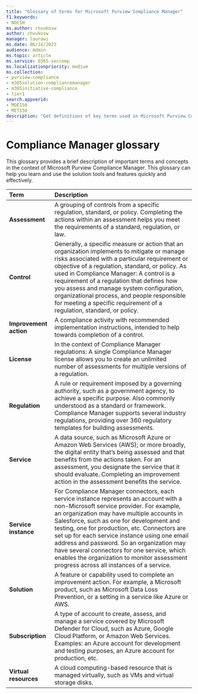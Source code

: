 ```yaml
---
title: "Glossary of terms for Microsoft Purview Compliance Manager"
f1.keywords:
- NOCSH
ms.author: chvukosw
author: chvukosw
manager: laurawi
ms.date: 06/14/2023
audience: Admin
ms.topic: article
ms.service: O365-seccomp
ms.localizationpriority: medium
ms.collection:
- purview-compliance
- m365solution-compliancemanager
- m365initiative-compliance
- tier1
search.appverid:
- MOE150
- MET150
description: "Get definitions of key terms used in Microsoft Purview Compliance Manager."
---
```


# Compliance Manager glossary

This glossary provides a brief description of important terms and concepts in the context of Microsoft Purview Compliance Manager. This glossary can help you learn and use the solution tools and features quickly and effectively.

| Term | Description | 
| :------------- | :------------- | 
| **Assessment**| A grouping of controls from a specific regulation, standard, or policy. Completing the actions within an assessment helps you meet the requirements of a standard, regulation, or law. |
| **Control**| Generally, a specific measure or action that an organization implements to mitigate or manage risks associated with a particular requirement or objective of a regulation, standard, or policy. As used in Compliance Manager: A control is a requirement of a regulation that defines how you assess and manage system configuration, organizational process, and people responsible for meeting a specific requirement of a regulation, standard, or policy.  |
| **Improvement action**| A compliance activity with recommended implementation instructions, intended to help towards completion of a control.  |
| **License** | In the context of Compliance Manager regulations: A single Compliance Manager license allows you to create an unlimited number of assessments for multiple versions of a regulation.  |
| **Regulation**| A rule or requirement imposed by a governing authority, such as a government agency, to achieve a specific purpose. Also commonly understood as a standard or framework. Compliance Manager supports several industry regulations, providing over 360 regulatory templates for building assessments.  |
| **Service**| A data source, such as Microsoft Azure or Amazon Web Services (AWS); or more broadly, the digital entity that’s being assessed and that benefits from the actions taken. For an assessment, you designate the service that it should evaluate. Completing an improvement action in the assessment benefits the service.  |
| **Service instance**| For Compliance Manager connectors, each service instance represents an account with a non-Microsoft service provider. For example, an organization may have multiple accounts in Salesforce, such as one for development and testing, one for production, etc. Connectors are set up for each service instance using one email address and password. So an organization may have several connectors for one service, which enables the organization to monitor assessment progress across all instances of a service.   |
| **Solution**| A feature or capability used to complete an improvement action. For example, a Microsoft product, such as Microsoft Data Loss Prevention, or a setting in a service like Azure or AWS.  |
| **Subscription**| A type of account to create, assess, and manage a service covered by Microsoft Defender for Cloud, such as Azure, Google Cloud Platform, or Amazon Web Services. Examples: an Azure account for development and testing purposes, an Azure account for production, etc.  | 
| **Virtual resources**| A cloud computing-based resource that is managed virtually, such as VMs and virtual storage disks.  |